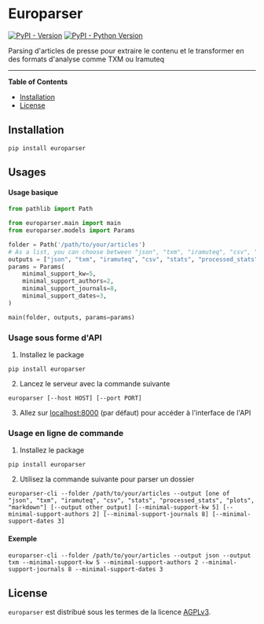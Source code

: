 # Europarser

[![PyPI - Version](https://img.shields.io/pypi/v/europarser.svg)](https://pypi.org/project/europarser)
[![PyPI - Python Version](https://img.shields.io/pypi/pyversions/europarser.svg)](https://pypi.org/project/europarser)

Parsing d'articles de presse pour extraire le contenu et le transformer en des formats d'analyse comme TXM ou Iramuteq

-----

**Table of Contents**

- [Installation](#installation)
- [License](#license)

## Installation

```console
pip install europarser
```


## Usages
#### Usage basique
```python
from pathlib import Path

from europarser.main import main
from europarser.models import Params

folder = Path('/path/to/your/articles')
# As a list, you can choose between "json", "txm", "iramuteq", "csv", "stats", "processed_stats", "plots", "markdown" or any combination of them
outputs = ["json", "txm", "iramuteq", "csv", "stats", "processed_stats", "plots", "markdown"]
params = Params(
    minimal_support_kw=5,
    minimal_support_authors=2,
    minimal_support_journals=8,
    minimal_support_dates=3,
)

main(folder, outputs, params=params)
```

### Usage sous forme d'API
1) Installez le package
```console
pip install europarser
```

2) Lancez le serveur avec la commande suivante
```console
europarser [--host HOST] [--port PORT]
```

3) Allez sur [localhost:8000](http://localhost:8000) (par défaut) pour accéder à l'interface de l'API

### Usage en ligne de commande
1) Installez le package
```console
pip install europarser
```

2) Utilisez la commande suivante pour parser un dossier
```console
europarser-cli --folder /path/to/your/articles --output [one of "json", "txm", "iramuteq", "csv", "stats", "processed_stats", "plots", "markdown"] [--output other_output] [--minimal-support-kw 5] [--minimal-support-authors 2] [--minimal-support-journals 8] [--minimal-support-dates 3]
```

#### Exemple
```console
europarser-cli --folder /path/to/your/articles --output json --output txm --minimal-support-kw 5 --minimal-support-authors 2 --minimal-support-journals 8 --minimal-support-dates 3
```

## License

`europarser` est distribué sous les termes de la licence [AGPLv3](https://www.gnu.org/licenses/agpl-3.0.html).
